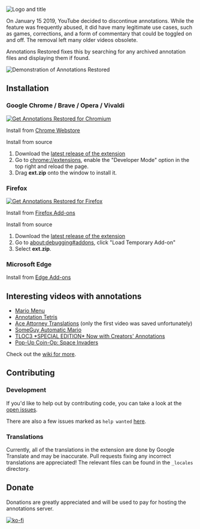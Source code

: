 ![Logo and title](https://github.com/isaackd/AnnotationsRestored/blob/master/promo/Marquee_short.png)

On January 15 2019, YouTube decided to discontinue annotations. While the feature was frequently abused, it did have many legitimate use cases, such as games, corrections, and a form of commentary that could be toggled on and off. The removal left many older videos obsolete.

Annotations Restored fixes this by searching for any archived annotation files and displaying them if found.

![Demonstration of Annotations Restored](https://github.com/isaackd/AnnotationsRestored/blob/master/demo.gif)

## Installation

### Google Chrome / Brave / Opera / Vivaldi 

<a href="https://chrome.google.com/webstore/detail/annotations-restored-for/daabpdmgkghdbfljmeahnplkcldbeefg"><img src="https://user-images.githubusercontent.com/585534/107280622-91a8ea80-6a26-11eb-8d07-77c548b28665.png" alt="Get Annotations Restored for Chromium"></a>

Install from [Chrome Webstore](https://chrome.google.com/webstore/detail/annotations-restored-for/daabpdmgkghdbfljmeahnplkcldbeefg)

Install from source
1. Download the [latest release of the extension](https://github.com/isaackd/AnnotationsRestored/releases) 
2. Go to [chrome://extensions](chrome://extensions), enable the "Developer Mode" option in the top right and reload the page.
4. Drag **ext.zip** onto the window to install it. 

### Firefox

<a href="https://addons.mozilla.org/firefox/addon/annotations-restored/"><img src="https://user-images.githubusercontent.com/585534/107280546-7b9b2a00-6a26-11eb-8f9f-f95932f4bfec.png" alt="Get Annotations Restored for Firefox"></a>

Install from [Firefox Add-ons](https://addons.mozilla.org/firefox/addon/annotations-restored/)

Install from source
1. Download the [latest release of the extension](https://github.com/isaackd/AnnotationsRestored/releases)
2. Go to [about:debugging#addons](about:debugging#addons), click "Load Temporary Add-on"
3. Select **ext.zip**.

### Microsoft Edge

Install from [Edge Add-ons](https://microsoftedge.microsoft.com/addons/detail/annotations-restored-for-/odldjlabdddambcjhpdahhfgbdifoapp)

## Interesting videos with annotations

* [Mario Menu](https://www.youtube.com/watch?v=6Uwd5w1AwYU)
* [Annotation Tetris](https://www.youtube.com/watch?v=eIIV6a2Pdh4)
* [Ace Attorney Translations](https://www.youtube.com/watch?v=hzQuGq21Dlc&list=PLjRAU3j6cNaixtcLDixVlaz7Vcthm0rmh&index=1) (only the first video was saved unfortunately)
* [SomeGuy Automatic Mario](https://www.youtube.com/watch?v=94tVUfUdCFs)
* [TLOC3 \*SPECIAL EDITION\* Now with Creators' Annotations](https://www.youtube.com/watch?v=rf5ngNUN2yo)
* [Pop-Up Coin-Op: Space Invaders](https://www.youtube.com/watch?v=VP2T3YlTDG8)

Check out the [wiki for more](https://github.com/isaackd/AnnotationsRestored/wiki/List-of-videos-with-annotations).

## Contributing

### Development

If you'd like to help out by contributing code, you can take a look at the [open issues](https://github.com/isaackd/AnnotationsRestored/issues).

There are also a few issues marked as `help wanted` [here](https://github.com/isaackd/AnnotationsRestored/issues?q=is%3Aissue+is%3Aopen+label%3A%22help+wanted%22).

### Translations

Currently, all of the translations in the extension are done by Google Translate and may be inaccurate. Pull requests fixing any incorrect translations are appreciated! The relevant files can be found in the `_locales` directory.

## Donate

Donations are greatly appreciated and will be used to pay for hosting the annotations server.

[![ko-fi](https://ko-fi.com/img/githubbutton_sm.svg)](https://ko-fi.com/M4M4BMRRU)
